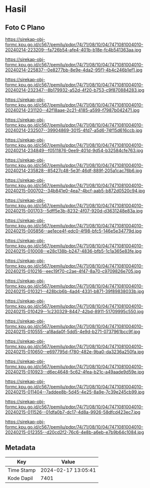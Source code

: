 # Hasil

## Foto C Plano

https://sirekap-obj-formc.kpu.go.id/c567/pemilu/pdpr/74/71/08/10/04/7471081004010-20240214-223209--fa726b54-afe4-401b-b18e-fc4b541363aa.jpg

https://sirekap-obj-formc.kpu.go.id/c567/pemilu/pdpr/74/71/08/10/04/7471081004010-20240214-225837--0e8277bb-8e9e-4da2-95f1-4b4c246b1ef1.jpg

https://sirekap-obj-formc.kpu.go.id/c567/pemilu/pdpr/74/71/08/10/04/7471081004010-20240214-232347--8b179932-a52d-4f20-b753-c9f870884283.jpg

https://sirekap-obj-formc.kpu.go.id/c567/pemilu/pdpr/74/71/08/10/04/7471081004010-20240214-231120--42f18aae-2c21-4185-a599-f7987b042471.jpg

https://sirekap-obj-formc.kpu.go.id/c567/pemilu/pdpr/74/71/08/10/04/7471081004010-20240214-232507--39904869-3015-4fd7-a5d6-74f15d616ccb.jpg

https://sirekap-obj-formc.kpu.go.id/c567/pemilu/pdpr/74/71/08/10/04/7471081004010-20240214-234849--f0511876-0ee9-401d-9d54-b32584cfe763.jpg

https://sirekap-obj-formc.kpu.go.id/c567/pemilu/pdpr/74/71/08/10/04/7471081004010-20240214-235828--85427c48-5e3f-46df-889f-205a1cac76b6.jpg

https://sirekap-obj-formc.kpu.go.id/c567/pemilu/pdpr/74/71/08/10/04/7471081004010-20240215-000702--34b841e0-4ea7-4bcf-aab5-b872d0520c94.jpg

https://sirekap-obj-formc.kpu.go.id/c567/pemilu/pdpr/74/71/08/10/04/7471081004010-20240215-001703--5dff5e3b-8232-4f07-920d-d3631248e83a.jpg

https://sirekap-obj-formc.kpu.go.id/c567/pemilu/pdpr/74/71/08/10/04/7471081004010-20240215-005856--ae1ece4f-edc0-4f98-bfc5-146e5e34779d.jpg

https://sirekap-obj-formc.kpu.go.id/c567/pemilu/pdpr/74/71/08/10/04/7471081004010-20240215-010008--e28c138b-b247-4836-bfb5-1c1a365e83fe.jpg

https://sirekap-obj-formc.kpu.go.id/c567/pemilu/pdpr/74/71/08/10/04/7471081004010-20240215-010216--eec19f70-c2ae-4f47-8a70-c9709826e705.jpg

https://sirekap-obj-formc.kpu.go.id/c567/pemilu/pdpr/74/71/08/10/04/7471081004010-20240215-010321--428bcb6b-4ad4-4331-b871-39f89838033b.jpg

https://sirekap-obj-formc.kpu.go.id/c567/pemilu/pdpr/74/71/08/10/04/7471081004010-20240215-010429--1c230329-8447-42bd-8911-51709995c550.jpg

https://sirekap-obj-formc.kpu.go.id/c567/pemilu/pdpr/74/71/08/10/04/7471081004010-20240215-010555--a18ada0f-5dd5-4e9d-b271-0737961bcc9f.jpg

https://sirekap-obj-formc.kpu.go.id/c567/pemilu/pdpr/74/71/08/10/04/7471081004010-20240215-010650--e697795d-f780-482e-9ba0-da3236a250fa.jpg

https://sirekap-obj-formc.kpu.go.id/c567/pemilu/pdpr/74/71/08/10/04/7471081004010-20240215-010923--d6ec4648-5c62-4fea-b21c-a49aade9d59e.jpg

https://sirekap-obj-formc.kpu.go.id/c567/pemilu/pdpr/74/71/08/10/04/7471081004010-20240215-011404--7addee8b-5d45-4e25-8a9e-7c39e245cb99.jpg

https://sirekap-obj-formc.kpu.go.id/c567/pemilu/pdpr/74/71/08/10/04/7471081004010-20240215-011526--01dfa0b7-dc17-4d8a-9926-58dfcd423ec7.jpg

https://sirekap-obj-formc.kpu.go.id/c567/pemilu/pdpr/74/71/08/10/04/7471081004010-20240215-012355--d20cd2f2-76c6-4e8b-a6eb-e7b9b64c1084.jpg


## Metadata

| Key        | Value               |
| ---------- | ------------------- |
| Time Stamp | 2024-02-17 13:05:41 |
| Kode Dapil | 7401                |



